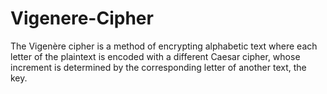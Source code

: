 # Vigenere-Cipher
The Vigenère cipher is a method of encrypting alphabetic text where each letter of the plaintext is encoded with a different Caesar cipher, whose increment is determined by the corresponding letter of another text, the key.
